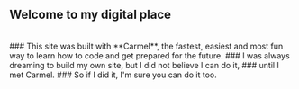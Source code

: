 ## Welcome to my digital place
<br>  
### This site was built with **Carmel**, the fastest, easiest and most fun way to learn how to code and get prepared for the future.
### I was always dreaming to build my own site, but I did not believe I can do it,
### until I met Carmel. 
### So if I did it, I'm sure you can do it too. 